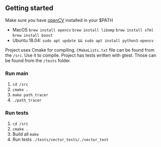 
## Getting started

Make sure you have [openCV](https://www.opencv.org) installed in your $PATH
* MacOS ```brew install opencv``` ```brew install libomp``` ```brew install sfml``` ```brew install boost```
* Ubuntu 18.04: ```sudo apt update && sudo apt install python3-opencv```

Project uses Cmake for compiling. ```CMakeLists.txt``` file can be found from the ```/src```. Use it to compile. Project has tests written with gtest. Those can be found from the ```/tests``` folder.


### Run main

1. ```cd /src```
2. ```cmake .```
3. ```make path_tracer```
4. ```./path_tracer```


### Run tests

1. ```cd /src```
2. ```cmake .```
3. Build all ```make```
4. Run tests ```./tests/vector_tests/./vector_test ```
